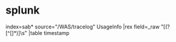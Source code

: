 # splunk
  index=sab* source="/WAS/tracelog" UsageInfo
  |rex field=_raw "\[(?<timestamp>[^[]*)\]\s"
  |table timestamp
